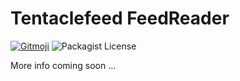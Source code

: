 # Tentaclefeed FeedReader

[![Gitmoji](https://img.shields.io/badge/gitmoji-%20😜%20😍-FFDD67.svg?style=flat-square)](https://gitmoji.dev)
![Packagist License](https://img.shields.io/packagist/l/tentaclefeed/feedreader?style=flat-square)

More info coming soon ...
